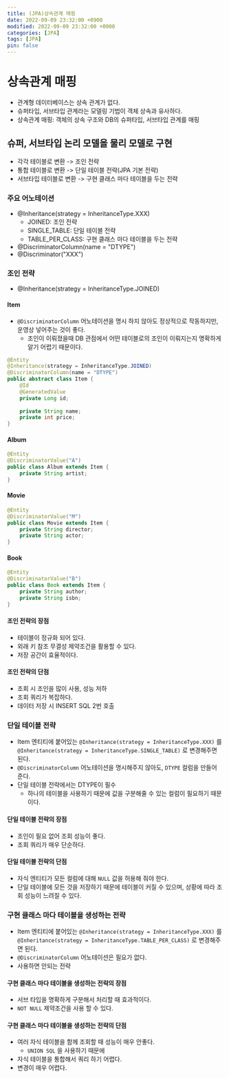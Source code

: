 ```yaml
---
title: (JPA)상속관계 매핑
date: 2022-09-09 23:32:00 +0900
modified: 2022-09-09 23:32:00 +0900
categories: [JPA]
tags: [JPA]
pin: false
---
```


# 상속관계 매핑

- 관계형 데이터베이스는 상속 관계가 없다.
- 슈퍼타입, 서브타입 관계라는 모델링 기법이 객체 상속과 유사하다.
- 상속관계 매핑: 객체의 상속 구조와 DB의 슈퍼타입, 서브타입 관계를 매핑

## 슈퍼, 서브타입 논리 모델을 물리 모델로 구현
- 각각 테이블로 변환 -> 조인 전략
- 통합 테이블로 변환 -> 단일 테이블 전략(JPA 기본 전략)
- 서브타입 테이블로 변환 -> 구현 클래스 마다 테이블을 두는 전략

### 주요 어노테이션
- @Inheritance(strategy = InheritanceType.XXX)
    - JOINED: 조인 전략
    - SINGLE_TABLE: 단일 테이블 전략
    - TABLE_PER_CLASS: 구현 클래스 마다 테이블을 두는 전략
- @DiscriminatorColumn(name = "DTYPE")
- @Discriminator("XXX")

### 조인 전략
- @Inheritance(strategy = InheritanceType.JOINED)

#### Item
- `@DiscriminatorColumn` 어노테이션을 명시 하지 않아도 정상적으로 작동하지만, 운영상 넣어주는 것이 좋다.
    - 조인이 이뤄졌을때 DB 관점에서 어떤 테이블로의 조인이 이뤄지는지 명확하게 알기 어렵기 때문이다.
```java
@Entity
@Inheritance(strategy = InheritanceType.JOINED)
@DiscriminatorColumn(name = "DTYPE")
public abstract class Item {
    @Id
    @GeneratedValue
    private Long id;
    
    private String name;
    private int price;
}
```

#### Album
```java
@Entity
@DiscriminatorValue("A")
public class Album extends Item {
    private String artist;
}
```

#### Movie
```java
@Entity
@DiscriminatorValue("M")
public class Movie extends Item {
    private String director;
    private String actor;
}
```

#### Book
```java
@Entity
@DiscriminatorValue("B")
public class Book extends Item {
    private String author;
    private String isbn;
}
```

#### 조인 전략의 장점
- 테이블이 정규화 되어 있다.
- 외래 키 참조 무결성 제약조건을 활용할 수 있다.
- 저장 공간이 효율적이다.

#### 조인 전략의 단점
- 조회 시 조인을 많이 사용, 성능 저하
- 조회 쿼리가 복잡하다.
- 데이터 저장 시 INSERT SQL 2번 호출

### 단일 테이블 전략
- Item 엔티티에 붙어있는 `@Inheritance(strategy = InheritanceType.XXX)` 를 
`@Inheritance(strategy = InheritanceType.SINGLE_TABLE)` 로 변경해주면 된다.
- `@DiscriminatorColumn` 어노테이션을 명시해주지 않아도, `DTYPE` 컬럼을 만들어 준다.
- 단일 테이블 전략에서는 DTYPE이 필수
    - 하나의 테이블을 사용하기 때문에 값을 구분해줄 수 있는 컬럼이 필요하기 때문이다.

#### 단일 테이블 전략의 장점
- 조인이 필요 없어 조회 성능이 좋다.
- 조회 쿼리가 매우 단순하다.

#### 단일 테이블 전략의 단점
- 자식 엔티티가 모든 컬럼에 대해 `NULL` 값을 허용해 줘야 한다.
- 단일 테이블에 모든 것을 저장하기 때문에 테이블이 커질 수 있으며, 상황에 따라 조회 성능이 느려질 수 있다.

### 구현 클래스 마다 테이블을 생성하는 전략
- Item 엔티티에 붙어있는 `@Inheritance(strategy = InheritanceType.XXX)` 를 
`@Inheritance(strategy = InheritanceType.TABLE_PER_CLASS)` 로 변경해주면 된다.
- `@DiscriminatorColumn` 어노테이션은 필요가 없다.
- 사용하면 안되는 전략

#### 구현 클래스 마다 테이블을 생성하는 전략의 장점
- 서브 타입을 명확하게 구분해서 처리할 때 효과적이다.
- `NOT NULL` 제약조건을 사용 할 수 있다.

#### 구현 클래스 마다 테이블을 생성하는 전략의 단점
- 여러 자식 테이블을 함께 조회할 때 성능이 매우 안좋다.
    - `UNION SQL` 을 사용하기 때문에
- 자식 테이블을 통합해서 쿼리 하기 어렵다.
- 변경이 매우 어렵다.